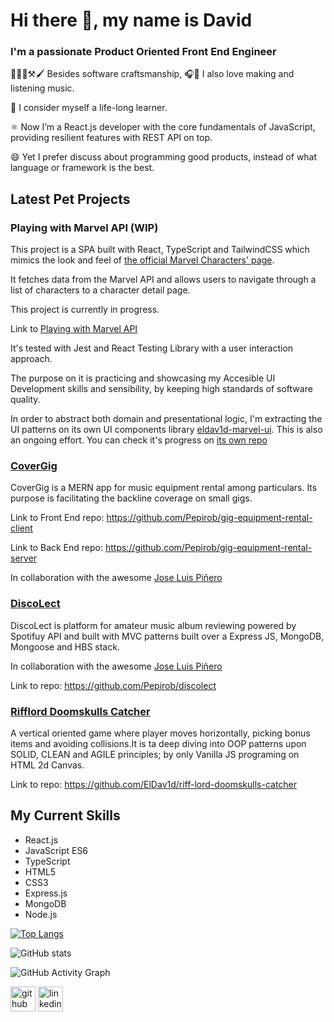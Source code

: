 # Hi there 👋, my name is David
### I'm a passionate Product Oriented Front End Engineer

🧑‍💻🧱⚒️🖌 Besides software craftsmanship, 🎧🎸 I also love making and listening music.          

📖 I consider myself a life-long learner.

⚛️ Now I’m a React.js developer with the core fundamentals of JavaScript, providing resilient features with REST API on top.

😄 Yet I prefer discuss about programming good products, instead of what language or framework is the best.

## Latest Pet Projects

### Playing with Marvel API (WIP)

This project is a SPA built with React, TypeScript and TailwindCSS which mimics the look and feel of [the official Marvel Characters' page](https://www.marvel.com/characters).

It fetches data from the Marvel API and allows users to navigate through a list of characters to a character detail page.

This project is currently in progress.

Link to [Playing with Marvel API](https://github.com/ElDav1d/playing-with-marvel-api)

It's tested with Jest and React Testing Library with a user interaction approach.

The purpose on it is practicing and showcasing my Accesible UI Development skills and sensibility, by keeping high standards of software quality.  

In order to abstract both domain and presentational logic, I'm extracting the UI patterns on its own UI components library [eldav1d-marvel-ui](https://www.npmjs.com/package/eldav1d-marvel-ui). This is also an ongoing effort. You can check it's progress on [its own repo](https://github.com/ElDav1d/eldav1d-marvel-ui)


### [CoverGig](https://covergig.netlify.app/)

CoverGig is a MERN app for music equipment rental among particulars. Its purpose is facilitating the backline coverage on small gigs.

Link to Front End repo: https://github.com/Pepirob/gig-equipment-rental-client

Link to Back End repo: https://github.com/Pepirob/gig-equipment-rental-server

In collaboration with the awesome [Jose Luis Piñero](https://github.com/Pepirob)

### [DiscoLect](https://discolect.cyclic.app/)

DiscoLect is platform for amateur music album reviewing powered by Spotifuy API and built with  MVC patterns built over a Express JS, MongoDB, Mongoose and HBS stack.

In collaboration with the awesome [Jose Luis Piñero](https://github.com/Pepirob)

Link to repo: https://github.com/Pepirob/discolect

### [Rifflord Doomskulls Catcher](https://eldav1d.github.io/riff-lord-doomskulls-catcher/)

A vertical oriented game where player moves horizontally, picking bonus items and avoiding collisions.It is ta deep diving into OOP patterns upon SOLID, CLEAN and AGILE principles; by only Vanilla JS programing on HTML 2d Canvas.

Link to repo: https://github.com/ElDav1d/riff-lord-doomskulls-catcher

## My Current Skills
* React.js
* JavaScript ES6
* TypeScript
* HTML5
* CSS3
* Express.js
* MongoDB
* Node.js

[![Top Langs](https://github-readme-stats.vercel.app/api/top-langs/?username=ElDav1d)](https://github.com/anuraghazra/github-readme-stats)

![GitHub stats](https://github-readme-stats.vercel.app/api?username=ElDav1d&show_icons=true)  

![GitHub Activity Graph](https://activity-graph.herokuapp.com/graph?username=ElDav1d)  

[<img src='https://cdn.jsdelivr.net/npm/simple-icons@3.0.1/icons/github.svg' alt='github' height='40'>](https://github.com/ElDav1d)  [<img src='https://cdn.jsdelivr.net/npm/simple-icons@3.0.1/icons/linkedin.svg' alt='linkedin' height='40'>](https://www.linkedin.com/in/david-vivo/)  
